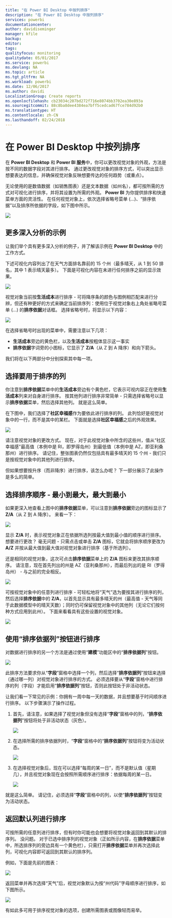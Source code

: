 ```yaml
---
title: "在 Power BI Desktop 中按列排序"
description: "在 Power BI Desktop 中按列排序"
services: powerbi
documentationcenter: 
author: davidiseminger
manager: kfile
backup: 
editor: 
tags: 
qualityfocus: monitoring
qualitydate: 05/01/2017
ms.service: powerbi
ms.devlang: NA
ms.topic: article
ms.tgt_pltfrm: NA
ms.workload: powerbi
ms.date: 12/06/2017
ms.author: davidi
LocalizationGroup: Create reports
ms.openlocfilehash: cb23034c207bd272f716e8074bb3702ea30e893a
ms.sourcegitcommit: 88c8ba8dee4384ea7bff5cedcad67fce784d92b0
ms.translationtype: HT
ms.contentlocale: zh-CN
ms.lasthandoff: 02/24/2018
---
```

# <a name="sort-by-column-in-power-bi-desktop"></a>在 Power BI Desktop 中按列排序
在 **Power BI Desktop** 和 **Power BI 服务**中，你可以更改视觉对象的外观，方法是按不同的数据字段对其进行排序。 通过更改视觉对象的排序方式，可以突出显示想要表达的信息，并确保视觉对象反映想要传达的任何趋势（或重点）。

无论使用的是数值数据（如销售图表）还是文本数据（如州名），都可按所需的方式对可视化进行排序，并将其设置为所需的外观。  **Power BI** 为你提供排序和快速菜单方面的灵活性。 在任何视觉对象上，依次选择省略号菜单 (...)、“排序依据”以及排序所依据的字段，如下图中所示。

![](media/desktop-sort-by-column/sortbycolumn_2.png)

## <a name="more-depth-and-an-example"></a>更多深入分析的示例
让我们举个具有更多深入分析的例子，并了解该示例在 **Power BI Desktop** 中的工作方式。

下述可视化内容列出了在天气方面排名靠前的 15 个州（最多晴天，从 1 到 50 排名，其中 1 表示晴天最多）。 下面是可视化内容在未进行任何排序之前的显示效果。

![](media/desktop-sort-by-column/sortbycolumn_1.png)

视觉对象当前按**生活成本**进行排序 - 可将降序条的颜色与图例相匹配来进行分辨，但还有种更好的方式来确定当前排序列：使用位于视觉对象右上角处省略号菜单 (...) 的**排序依据**对话框。 选择省略号时，将显示以下内容：

![](media/desktop-sort-by-column/sortbycolumn_2.png)

在选择省略号时出现的菜单中，需要注意以下几项：

* **生活成本**旁边的黄色栏，以及**生活成本**按粗体显示这一事实
* **排序依据**字词旁的小图标，它显示了 **Z/A**（从 Z 到 A 降序）和向下箭头。

我们将在以下两部分中分别探索其中每一项。

## <a name="selecting-which-column-to-use-for-sorting"></a>选择要用于排序的列
你注意到**排序依据**菜单中的**生活成本**旁边有个黄色栏，它表示可视内容正在使用**生活成本**列来对自身进行排序。 按其他列进行排序非常简单 - 只需选择省略号以显示**排序依据**菜单，然后选择其他列。 就是这么简单。

在下图中，我们选择了**社区幸福感**作为要依此进行排序的列。 此列恰好是视觉对象中的一行，而不是其中的某栏。 下面就是选择**社区幸福感**之后的外观效果。

![](media/desktop-sort-by-column/sortbycolumn_3.png)

请注意视觉对象的更改方式。 现在，对于此视觉对象中所含的这些州，值从“社区幸福感”最高值（本例中是 RI，即罗得岛州）到最低值（本例中是 AZ，即亚利桑那州）进行排序。 请记住，整张图表仍然仅包括具有最多晴天的 15 个州 - 我们只是按视觉对象中的其他列进行排序。

但如果想要按升序（而非降序）进行排序，该怎么办呢？ 下一部分展示了此操作是多么的简单。

## <a name="selecting-the-sort-order---smallest-to-largest-largest-to-smallest"></a>选择排序顺序 - 最小到最大，最大到最小
如果更深入地查看上图中的**排序依据**菜单，可以注意到**排序依据**旁边的图标显示了 **Z/A**（从 Z 到 A 降序）。 来看一下：

![](media/desktop-sort-by-column/sortbycolumn_4.png)

显示 **Z/A** 时，表示视觉对象正在依据所选列按最大值到最小值的顺序进行排序。 想要进行更改？ 毫无问题 - 只需点击或单击 **Z/A** 图标，它就会将排序顺序更改为 **A/Z** 并按从最大值到最大值对视觉对象进行排序（基于所选列）。

还是相同的视觉对象，这次可点击**排序依据**菜单上的 **Z/A** 图标来更改其排序顺序。 请注意，现在首先列出的州是 AZ（亚利桑那州），而最后列出的是 RI（罗得岛州） - 与之前的完全相反。

![](media/desktop-sort-by-column/sortbycolumn_5.png)

可按视觉对象中的任意列进行排序 - 可轻松地将“天气”选为要按其进行排序的列，然后选择**排序依据**中的 **Z/A**，以首先显示具有最多晴天的州（最高值 - 天气等同于此数据模型中的晴天天数）；同时仍可保留视觉对象中的其他列（无论它们按何种方式应用到此州）。 下面来看看具有这些设置的视觉对象。

![](media/desktop-sort-by-column/sortbycolumn_6.png)

## <a name="sort-using-the-sort-by-column-button"></a>使用“排序依据列”按钮进行排序
对数据进行排序的另一个方法是通过使用“**建模**”功能区中的“**排序依据列**”按钮。

![](media/desktop-sort-by-column/sortbycolumn_8.png)

此排序方法要求你从“**字段**”窗格中选择一个列，然后选择“**排序依据列**”按钮来选择（通过哪一列）对视觉对象进行排序的方式。 必须选择要从“**字段**”窗格中进行排序的列（字段）才能启用“**排序依据列**”按钮，否则此按钮处于非活动状态。

让我们看一下常见的示例：你拥有一周中每一天的数据，并且想要基于时间顺序进行排序。 以下步骤演示了操作过程。

1. 首先，请注意，如果选择了视觉对象但没有选择“**字段**”窗格中的列，“**排序依据列**”按钮将处于非活动状态（灰色）。
   
   ![](media/desktop-sort-by-column/sortbycolumn_9a.png)
2. 在选择所需的排序依据列时，“**字段**”窗格中的“**排序依据列**”按钮将变为活动状态。
   
   ![](media/desktop-sort-by-column/sortbycolumn_10.png)
3. 在选择视觉对象后，现在可以选择“每周的某一日”，而不是默认值（星期几），并且视觉对象现在会按照所需顺序进行排序：依据每周的某一日。
   
   ![](media/desktop-sort-by-column/sortbycolumn_11.png)

就是这么简单。 请记住，必须选择“**字段**”窗格中的列，以使“**排序依据列**”按钮变为活动状态。

## <a name="getting-back-to-default-column-for-sorting"></a>返回默认列进行排序
可按所需的任意列进行排序，但有时你可能也会想要将视觉对象返回到其默认的排序列。 没问题。 对于已选中排序列的视觉对象（正如所示内容，在**排序依据**菜单中，所选排序列的旁边具有一个黄色栏），只需打开**排序依据**菜单并再次选择此列，可视化内容即可返回到其默认的排序列。

例如，下面是先前的图表：

![](media/desktop-sort-by-column/sortbycolumn_6.png)

返回菜单并再次选择“天气”后，视觉对象默认为按“州代码”字母顺序进行排序，如下图所示。

![](media/desktop-sort-by-column/sortbycolumn_7.png)

有如此多可用于排序视觉对象的选项，创建所需图表或图像轻而易举。

